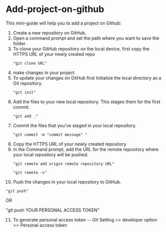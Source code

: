 # Add-project-on-github
This mini-guide will help you to add a project on Github:

1. Create a new repository on GitHub.
2. Open a command prompt and set the path where you want to save the folder.
3. To clone your GitHub repository on the local device, first copy the HTTPS URL of your newly created repo
   ```
   "git clone URL"
   ```
4. make changes in your project 
5. To update your changes on GitHub first Initialize the local directory as a Git repository.
   ```
   "git init"
   ```
6. Add the files to your new local repository. This stages them for the first commit.
   ```
   "git add ."
   ```
7. Commit the files that you’ve staged in your local repository.
   ```
   "git commit -m "commit message" "
   ```
8. Copy the HTTPS URL of your newly created repository
9. In the Command prompt, add the URL for the remote repository where your local repository will be pushed.
   ```
   "git remote add origin remote repository URL"
   ```
   ```
   "git remote -v"
   ```
10. Push the changes in your local repository to GitHub.
   ```
   "git push"
   ```
   OR

   "git push YOUR PERSONAL ACCESS TOKEN"

11. To generate personal access token
   -- Git Setting >> developer option >> Personal access token
